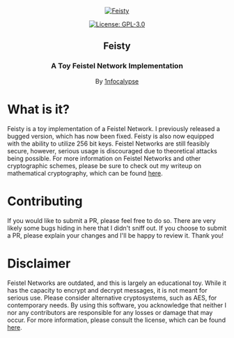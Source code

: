 <p align="center">
  <a href="https://github.com/1nfocalypse/Feisty">
	<img alt="Feisty" src="https://i.imgur.com/eoK8d9p.png"/>
  </a>
</p>
<p align="center">
  <a href="https://choosealicense.com/licenses/gpl-3.0/">
  	<img alt="License: GPL-3.0" src="https://img.shields.io/github/license/1nfocalypse/Feisty"/>
  </a>
</p>
<h2 align="center">Feisty</h3>
<h3 align="center">
  A Toy Feistel Network Implementation
</h2>
<p align="center">
  By <a href="https://github.com/1nfocalypse">1nfocalypse</a>
</p>

# What is it?
Feisty is a toy implementation of a Feistel Network. I previously released a bugged version, which has now been fixed. Feisty is also now equipped with the ability to utilize 256 bit keys. Feistel Networks are still feasibly secure,
however, serious usage is discouraged due to theoretical attacks being possible. For more information on Feistel Networks and other cryptographic schemes, please be sure to check out my writeup on mathematical cryptography, which can be 
found [here](https://github.com/1nfocalypse/CryptoWriteup).

# Contributing
If you would like to submit a PR, please feel free to do so. There are very likely some bugs hiding in here that I didn't sniff out. If you choose to submit a PR, please explain your changes and I'll be happy to review it. Thank you!

# Disclaimer
Feistel Networks are outdated, and this is largely an educational toy. While it has the capacity to encrypt and decrypt messages, it is not meant for serious use. Please consider alternative cryptosystems, such as AES, for contemporary 
needs. By using this software, you acknowledge that neither I nor any contributors are responsible for any losses or damage that may occur. For more information, please consult the license, which can be found [here](LICENSE).
